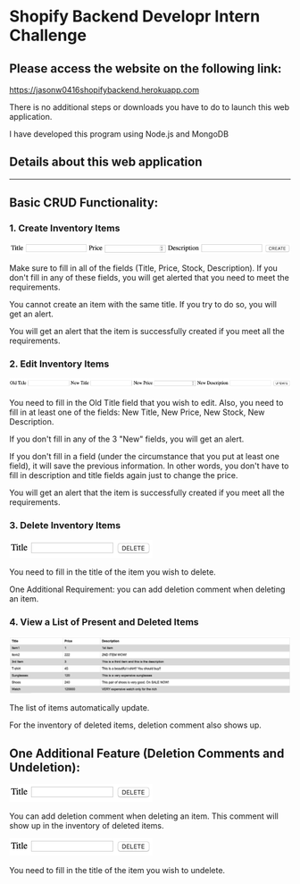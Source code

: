 # Shopify Backend Developr Intern Challenge 


## Please access the website on the following link:
https://jasonw0416shopifybackend.herokuapp.com

There is no additional steps or downloads you have to do to launch this web application.

I have developed this program using Node.js and MongoDB

## Details about this web application ##
***

Basic CRUD Functionality:
---

### 1. Create Inventory Items

![Screenshot](/Images/readme_image.png?)

Make sure to fill in all of the fields (Title, Price, Stock, Description). If you don't fill in any of these fields, you will get alerted that you need to meet the requirements. 

You cannot create an item with the same title. If you try to do so, you will get an alert.

You will get an alert that the item is successfully created if you meet all the requirements.


### 2. Edit Inventory Items

![Screenshot](/Images/readme_image2.png?)

You need to fill in the Old Title field that you wish to edit. Also, you need to fill in at least one of the fields: New Title, New Price, New Stock, New Description. 

If you don't fill in any of the 3 "New" fields, you will get an alert.

If you don't fill in a field (under the circumstance that you put at least one field), it will save the previous information. In other words, you don't have to fill in description and title fields again just to change the price.

You will get an alert that the item is successfully created if you meet all the requirements.

### 3. Delete Inventory Items

![Screenshot](/Images/readme_image3.png?)

You need to fill in the title of the item you wish to delete. 

One Additional Requirement: you can add deletion comment when deleting an item.


### 4. View a List of Present and Deleted Items

![Screenshot](/Images/readme_image4.png?)

The list of items automatically update. 

For the inventory of deleted items, deletion comment also shows up.


One Additional Feature (Deletion Comments and Undeletion):
---

![Screenshot](/Images/readme_image3.png?)

You can add deletion comment when deleting an item. This comment will show up in the inventory of deleted items.

![Screenshot](/Images/readme_image3.png?)

You need to fill in the title of the item you wish to undelete. 



